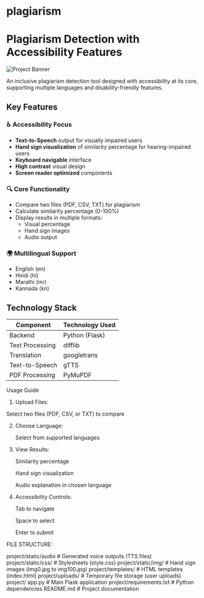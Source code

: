 # plagiarism

# Plagiarism Detection with Accessibility Features

![Project Banner](static/img/demo.jpg) <!-- Add a demo image if available -->

An inclusive plagiarism detection tool designed with accessibility at its core, supporting multiple languages and disability-friendly features.

## Key Features

### ♿ Accessibility Focus
- **Text-to-Speech** output for visually impaired users
- **Hand sign visualization** of similarity percentage for hearing-impaired users
- **Keyboard navigable** interface
- **High contrast** visual design
- **Screen reader optimized** components

### 🔍 Core Functionality
- Compare two files (PDF, CSV, TXT) for plagiarism
- Calculate similarity percentage (0-100%)
- Display results in multiple formats:
  - Visual percentage
  - Hand sign images
  - Audio output

### 🌍 Multilingual Support
- English (en)
- Hindi (hi)
- Marathi (mr) 
- Kannada (kn)

## Technology Stack

| Component       | Technology Used |
|----------------|----------------|
| Backend        | Python (Flask) |
| Text Processing| difflib        |
| Translation    | googletrans    |
| Text-to-Speech | gTTS           |
| PDF Processing | PyMuPDF        |

Usage Guide
1. Upload Files:

  Select two files (PDF, CSV, or TXT) to compare

2. Choose Language:

   Select from supported languages

3. View Results:

   Similarity percentage

   Hand sign visualization

   Audio explanation in chosen language

4. Accessibility Controls:

   Tab to navigate

   Space to select

   Enter to submit
   
FILE STRUCTURE:

project/static/audio # Generated voice outputs (TTS files)
project/static/css/  # Stylesheets (style.css)
project/static/img/  # Hand sign images (img0.jpg to img100.jpg)
project/templates/   # HTML templates (index.html)
project/uploads/          # Temporary file storage (user uploads)
project/ app.py            # Main Flask application
project/requirements.txt  # Python dependencies
README.md         # Project documentation

